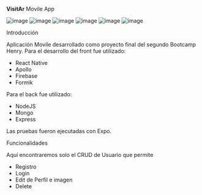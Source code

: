 <b>VisitAr</b>
Movile App

![image](https://user-images.githubusercontent.com/70403449/117222180-3dbd6000-ade1-11eb-9ea6-416b70a684a8.png)  ![image](https://user-images.githubusercontent.com/70403449/117222233-62b1d300-ade1-11eb-8417-8c61bbc7b7af.png)  ![image](https://user-images.githubusercontent.com/70403449/117222291-807f3800-ade1-11eb-99ac-b8b57171dece.png)  ![image](https://user-images.githubusercontent.com/70403449/117222369-a0166080-ade1-11eb-821b-7e8d1da0137c.png)  ![image](https://user-images.githubusercontent.com/70403449/117521227-10a8b300-af83-11eb-8ab7-4cb0f0375087.png)  ![image](https://user-images.githubusercontent.com/70403449/117521259-49488c80-af83-11eb-9b13-bde0d3efef60.png)




Introducción

Aplicación Movile desarrollado como proyecto final del segundo Bootcamp Henry. Para el desarrollo del front fue utilizado:

- React Native
- Apollo
- Firebase
- Formik
 
 Para el back fue utilizado:
- NodeJS
- Mongo
- Express

Las pruebas fueron ejecutadas con Expo.

Funcionalidades

Aquí encontraremos solo el CRUD de Usuario que permite

- Registro
- Login
- Edit de Perfil e imagen
- Delete


